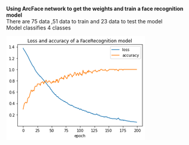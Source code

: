 

  <strong> Using ArcFace network to get the weights and train a face recognition model </strong></br>
  There are 75 data ,51 data to train and 23 data to test the model</br>
  Model classifies 4 classes

  <img src='https://github.com/Parisa-Bagherzadeh/DeepLearning/blob/main/Assignment42/charts/output.png' >



